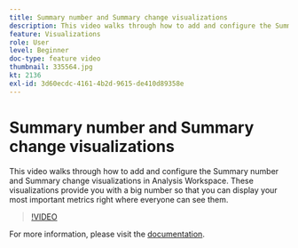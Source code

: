 ```yaml
---
title: Summary number and Summary change visualizations
description: This video walks through how to add and configure the Summary number and Summary change visualizations in Analysis Workspace. These visualizations provide you with a big number so that you can display your most important metrics right where everyone can see them.
feature: Visualizations
role: User
level: Beginner
doc-type: feature video
thumbnail: 335564.jpg
kt: 2136
exl-id: 3d60ecdc-4161-4b2d-9615-de410d89358e
---
```

# Summary number and Summary change visualizations

This video walks through how to add and configure the Summary number and Summary change visualizations in Analysis Workspace. These visualizations provide you with a big number so that you can display your most important metrics right where everyone can see them.

>[!VIDEO](https://video.tv.adobe.com/v/335564/?quality=12&learn=on)

For more information, please visit the [documentation](https://experienceleague.adobe.com/docs/analytics/analyze/analysis-workspace/visualizations/summary-number-change.html).
